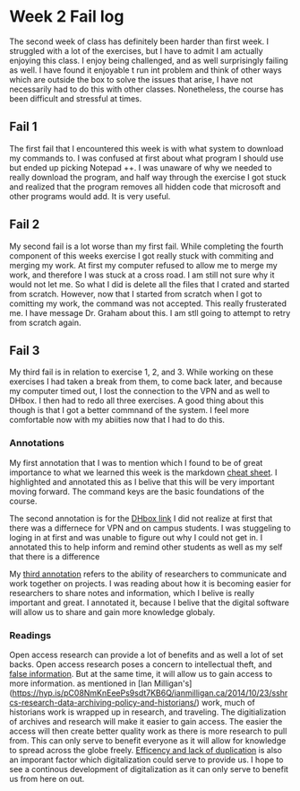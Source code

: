 # Week 2 Fail log
The second week of class has definitely been harder than first week. I struggled with a lot of the exercises, but I have to admit I am actually enjoying this class. I enjoy being challenged, and as well surprisingly failing as well. I have found it enjoyable t run int problem and think of other ways which are outside the box to solve the issues that arise, I have not necessarily had to do this with other classes. Nonetheless, the course has been difficult and stressful at times. 
## Fail 1
The first fail that I encountered this week is with what system to download my commands to. I was confused at first about what program I should use but ended up picking Notepad ++. I was unaware of why we needed to really download the program, and half way through the exercise I got stuck and realized that the program removes all hidden code that microsoft and other programs would add. It is very useful.

## Fail 2
My second fail is a lot worse than my first fail. While completing the fourth component of this weeks exercise I got really stuck with commiting and merging my work. At first my computer refused to allow me to merge my work, and therefore I was stuck at a cross road. I am still not sure why it would not let me. So what I did is delete all the files that I crated and started from scratch. However, now that I started from scratch when I got to comitting my work, the command was not accepted. This really frusterated me. I have message Dr. Graham about this. I am stll going to attempt to retry from scratch again. 

## Fail 3
My third fail is in relation to exercise 1, 2, and 3. While working on these exercises I had taken a break from them, to come back later, and because my computer timed out, I lost the connection to the VPN and as well to DHbox. I then had to redo all three exercises. A good thing about this though is that I got a better commnand of the system. I feel more comfortable now with my abiities now that I had to do this. 

### Annotations
My first annotation that I was to mention which I found to be of great importance to what we learned this week is the markdown [cheat sheet](https://hyp.is/DX0Ouni3Eem8fJN4g5zeRw/github.com/adam-p/markdown-here/wiki/Markdown-Cheatsheet). I highlighted and annotated this as I belive that this will be very important moving forward. The command keys are the basic foundations of the course.

The second annotation is for the [DHbox link](https://hyp.is/FAmHcnjVEem8l7tujkpj2w/workbook.craftingdigitalhistory.ca/module-1/Exercises/) I did not realize at first that there was a differnece for VPN and on campus students. I was stuggeling to loging in at first and was unable to figure out why I could not get in. I annotated this to help inform and remind other students as well as my self that there is a difference

My [third annotation](https://hyp.is/g4mf9Hi0EemM6ENXxrZ-8g/workbook.craftingdigitalhistory.ca/module-1/Open-Access-Research/) refers to the ability of researchers to communicate and work together on projects. I was reading about how it is becoming easier for researchers to share notes and information, which I belive is really important and great. I annotated it, because I belive that the digital software will allow us to share and gain more knowledge globaly. 

### Readings

Open access research can provide a lot of benefits and as well a lot of set backs. Open access research poses a concern to intellectual theft, and [false information](https://hyp.is/q-luyntwEemp4KtOFsgx7g/www.trevorowens.org/2008/03/sunrise-on-methodology-and-radical-transparency-of-sources-in-historical-writing/). But at the same time, it will allow us to gain access to more information. as mentioned in [Ian Milligan's] (https://hyp.is/pC08NmKnEeePs9sdt7KB6Q/ianmilligan.ca/2014/10/23/sshrcs-research-data-archiving-policy-and-historians/) work, much of historians work is wrapped up in research, and traveling. The digitialization of archives and research will make it easier to gain access. The easier the access will then create better quality work as there is more research to pull from. This can only serve to benefit everyone as it will allow for knowledge to spread across the globe freely. [Efficency and lack of duplication](https://hyp.is/KhJgbntwEem-CLvIgiJm8g/ianmilligan.ca/2014/10/23/sshrcs-research-data-archiving-policy-and-historians/) is also an imporant factor which digitalization could serve to provide us. I hope to see a continous development of digitalization as it can only serve to benefit us from here on out. 
